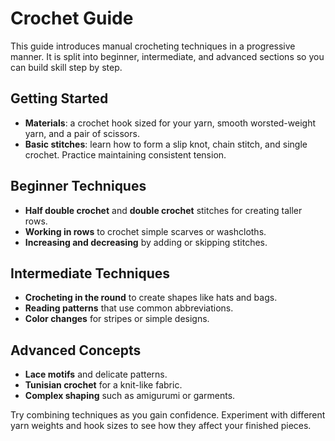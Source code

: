 # Crochet Guide

This guide introduces manual crocheting techniques in a progressive manner. It is split into beginner, intermediate, and advanced sections so you can build skill step by step.

## Getting Started
- **Materials**: a crochet hook sized for your yarn, smooth worsted-weight yarn, and a pair of scissors.
- **Basic stitches**: learn how to form a slip knot, chain stitch, and single crochet. Practice maintaining consistent tension.

## Beginner Techniques
- **Half double crochet** and **double crochet** stitches for creating taller rows.
- **Working in rows** to crochet simple scarves or washcloths.
- **Increasing and decreasing** by adding or skipping stitches.

## Intermediate Techniques
- **Crocheting in the round** to create shapes like hats and bags.
- **Reading patterns** that use common abbreviations.
- **Color changes** for stripes or simple designs.

## Advanced Concepts
- **Lace motifs** and delicate patterns.
- **Tunisian crochet** for a knit-like fabric.
- **Complex shaping** such as amigurumi or garments.

Try combining techniques as you gain confidence. Experiment with different yarn weights and hook sizes to see how they affect your finished pieces.
